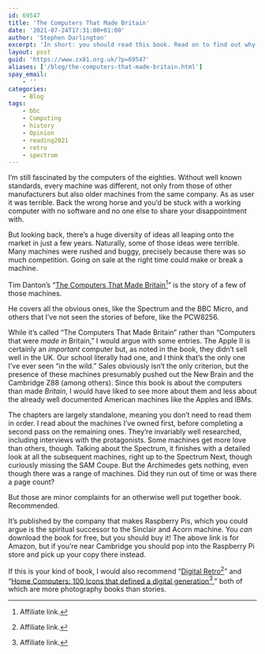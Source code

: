 ```yaml
---
id: 69547
title: 'The Computers That Made Britain'
date: '2021-07-24T17:31:00+01:00'
author: 'Stephen Darlington'
excerpt: 'In short: you should read this book. Read on to find out why.'
layout: post
guid: 'https://www.zx81.org.uk/?p=69547'
aliases: ['/blog/the-computers-that-made-britain.html']
spay_email:
    - ''
categories:
    - Blog
tags:
    - bbc
    - Computing
    - history
    - Opinion
    - reading2021
    - retro
    - spectrum
---
```


I’m still fascinated by the computers of the eighties. Without well known standards, every machine was different, not only from those of other manufacturers but also older machines from the same company. As as user it was terrible. Back the wrong horse and you’d be stuck with a working computer with no software and no one else to share your disappointment with.

But looking back, there’s a huge diversity of ideas all leaping onto the market in just a few years. Naturally, some of those ideas were terrible. Many machines were rushed and buggy, precisely because there was so much competition. Going on sale at the right time could make or break a machine.

Tim Danton’s “[The Computers That Made Britain](https://amzn.to/3reOmDL)[^aff]” is the story of a few of those machines.

He covers all the obvious ones, like the Spectrum and the BBC Micro, and others that I’ve not seen the stories of before, like the PCW8256.

While it’s called “The Computers That Made Britain” rather than “Computers that were *made in* Britain,” I would argue with some entries. The Apple II is certainly an *important* computer but, as noted in the book, they didn’t sell well in the UK. Our school literally had one, and I think that’s the only one I’ve ever seen “in the wild.” Sales obviously isn’t the only criterion, but the presence of these machines presumably pushed out the New Brain and the Cambridge Z88 (among others). Since this book is about the computers than made *Britain*, I would have liked to see more about them and less about the already well documented American machines like the Apples and IBMs.

The chapters are largely standalone, meaning you don’t need to read them in order. I read about the machines I’ve owned first, before completing a second pass on the remaining ones. They’re invariably well researched, including interviews with the protagonists. Some machines get more love than others, though. Talking about the Spectrum, it finishes with a detailed look at all the subsequent machines, right up to the Spectrum Next, though curiously missing the SAM Coupe. But the Archimedes gets nothing, even though there was a range of machines. Did they run out of time or was there a page count?

But those are minor complaints for an otherwise well put together book. Recommended.

It’s published by the company that makes Raspberry Pis, which you could argue is the spiritual successor to the Sinclair and Acorn machine. You *can* download the book for free, but you should buy it! The above link is for Amazon, but if you’re near Cambridge you should pop into the Raspberry Pi store and pick up your copy there instead.

If this is your kind of book, I would also recommend “[Digital Retro](https://amzn.to/2UjX9YZ)[^aff]” and “[Home Computers: 100 Icons that defined a digital generation](https://amzn.to/3hJHo6s)[^aff],” both of which are more photography books than stories.

[^aff]: Affiliate link.